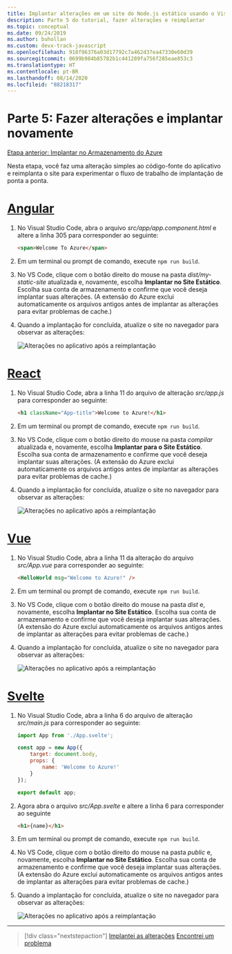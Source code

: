 ```yaml
---
title: Implantar alterações em um site do Node.js estático usando o Visual Studio Code
description: Parte 5 do tutorial, fazer alterações e reimplantar
ms.topic: conceptual
ms.date: 09/24/2019
ms.author: buhollan
ms.custom: devx-track-javascript
ms.openlocfilehash: 918f96376a03d17792c7a462d37ea47330e60d39
ms.sourcegitcommit: 0699b984b85782b1c441289fa756f285eae853c3
ms.translationtype: HT
ms.contentlocale: pt-BR
ms.lasthandoff: 08/14/2020
ms.locfileid: "88218317"
---
```

# <a name="part-5-make-changes-and-redeploy"></a>Parte 5: Fazer alterações e implantar novamente

[Etapa anterior: Implantar no Armazenamento do Azure](tutorial-vscode-static-website-node-04.md)

Nesta etapa, você faz uma alteração simples ao código-fonte do aplicativo e reimplanta o site para experimentar o fluxo de trabalho de implantação de ponta a ponta.

# <a name="angular"></a>[Angular](#tab/angular)

1. No Visual Studio Code, abra o arquivo _src/app/app.component.html_ e altere a linha 305 para corresponder ao seguinte:

    ```html
    <span>Welcome To Azure</span>
    ```

1. Em um terminal ou prompt de comando, execute `npm run build`.

1. No VS Code, clique com o botão direito do mouse na pasta _dist/my-static-site_ atualizada e, novamente, escolha **Implantar no Site Estático**. Escolha sua conta de armazenamento e confirme que você deseja implantar suas alterações. (A extensão do Azure exclui automaticamente os arquivos antigos antes de implantar as alterações para evitar problemas de cache.)

1. Quando a implantação for concluída, atualize o site no navegador para observar as alterações:

    ![Alterações no aplicativo após a reimplantação](media/static-website/updated-azure-app-angular.png)

# <a name="react"></a>[React](#tab/react)

1. No Visual Studio Code, abra a linha 11 do arquivo de alteração _src/app.js_ para corresponder ao seguinte:

    ```html
    <h1 className="App-title">Welcome to Azure!</h1>
    ```

1. Em um terminal ou prompt de comando, execute `npm run build`.

1. No VS Code, clique com o botão direito do mouse na pasta _compilar_ atualizada e, novamente, escolha **Implantar para o Site Estático**. Escolha sua conta de armazenamento e confirme que você deseja implantar suas alterações. (A extensão do Azure exclui automaticamente os arquivos antigos antes de implantar as alterações para evitar problemas de cache.)

1. Quando a implantação for concluída, atualize o site no navegador para observar as alterações:

    ![Alterações no aplicativo após a reimplantação](media/static-website/updated-azure-app-react.png)

# <a name="vue"></a>[Vue](#tab/vue)

1. No Visual Studio Code, abra a linha 11 da alteração do arquivo _src/App.vue_ para corresponder ao seguinte:

    ```html
    <HelloWorld msg="Welcome to Azure!" />
    ```

1. Em um terminal ou prompt de comando, execute `npm run build`.

1. No VS Code, clique com o botão direito do mouse na pasta _dist_ e, novamente, escolha **Implantar no Site Estático**. Escolha sua conta de armazenamento e confirme que você deseja implantar suas alterações. (A extensão do Azure exclui automaticamente os arquivos antigos antes de implantar as alterações para evitar problemas de cache.)

1. Quando a implantação for concluída, atualize o site no navegador para observar as alterações:

    ![Alterações no aplicativo após a reimplantação](media/static-website/updated-azure-app-vue.png)

# <a name="svelte"></a>[Svelte](#tab/svelte)

1. No Visual Studio Code, abra a linha 6 do arquivo de alteração _src/main.js_ para corresponder ao seguinte:

    ```js
    import App from './App.svelte';

    const app = new App({
        target: document.body,
        props: {
            name: 'Welcome to Azure!'
        }
    });

    export default app;
    ```

2. Agora abra o arquivo _src/App.svelte_ e altere a linha 6 para corresponder ao seguinte

    ```html
    <h1>{name}</h1>
    ```

1. Em um terminal ou prompt de comando, execute `npm run build`.

1. No VS Code, clique com o botão direito do mouse na pasta _public_ e, novamente, escolha **Implantar no Site Estático**. Escolha sua conta de armazenamento e confirme que você deseja implantar suas alterações. (A extensão do Azure exclui automaticamente os arquivos antigos antes de implantar as alterações para evitar problemas de cache.)

1. Quando a implantação for concluída, atualize o site no navegador para observar as alterações:

    ![Alterações no aplicativo após a reimplantação](media/static-website/updated-azure-app-svelte.png)

---

> [!div class="nextstepaction"]
> [Implantei as alterações](tutorial-vscode-static-website-node-06.md) [Encontrei um problema](https://www.research.net/r/PWZWZ52?tutorial=node-deployment-staticwebsite&step=code-change)
